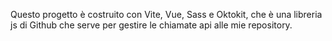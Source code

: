 Questo progetto è costruito con Vite, Vue, Sass e Oktokit, che è una libreria js di Github che serve per gestire le chiamate api alle mie repository.
 